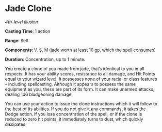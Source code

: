 # Jade Clone
*4th-level illusion*

**Casting Time**: 1 action

**Range**: Self

**Components**: V, S, M (jade worth at least 10 gp, which the spell consumes)

**Duration**: Concentration, up to 1 minute.

You create a clone of you made from jade, that’s identical to you in all respects. It has your ability scores, resistance to all damage, and Hit Points equal to your wizard level. It possesses none of your racial or class features - including spellcasting. Although it appears to possess the same equipment as you, these are part of its form. It can make unarmed attacks, dealing 1d6 bludgeoning damage.

You can use your action to issue the clone instructions which it will follow to the best of its abilities. If you do not give it any commands, it takes the Dodge action. If you lose concentration of the spell, or if the clone is reduced to zero hit points, it  immediately turns to dust, which quickly dissipates.
